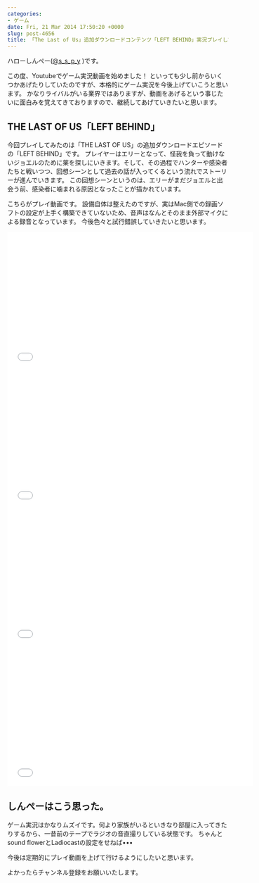 ```yaml
---
categories:
- ゲーム
date: Fri, 21 Mar 2014 17:50:20 +0000
slug: post-4656
title: 「The Last of Us」追加ダウンロードコンテンツ「LEFT BEHIND」実況プレイしてみた。
---
```


ハローしんぺー(<a href="https://twitter.com/s_s_p_y" target="_blank">@s_s_p_y</a> )です。

この度、Youtubeでゲーム実況動画を始めました！
といっても少し前からいくつかあげたりしていたのですが、本格的にゲーム実況を今後上げていこうと思います。
かなりライバルがいる業界ではありますが、動画をあげるという事じたいに面白みを覚えてきておりますので、継続してあげていきたいと思います。

<h2>THE LAST OF US「LEFT BEHIND」</h2>

今回プレイしてみたのは「THE LAST OF US」の追加ダウンロードエピソードの「LEFT BEHIND」です。
プレイヤーはエリーとなって、怪我を負って動けないジョエルのために薬を探しにいきます。そして、その過程でハンターや感染者たちと戦いつつ、回想シーンとして過去の話が入ってくるという流れでストーリーが進んでいきます。
この回想シーンというのは、エリーがまだジョエルと出会う前、感染者に噛まれる原因となったことが描かれています。

こちらがプレイ動画です。
設備自体は整えたのですが、実はMac側での録画ソフトの設定が上手く構築できていないため、音声はなんとそのまま外部マイクによる録音となっています。
今後色々と試行錯誤していきたいと思います。

<iframe width="560" height="315" src="//www.youtube.com/embed/v0qQGHMAAME?rel=0" frameborder="0" allowfullscreen></iframe>

<iframe width="560" height="315" src="//www.youtube.com/embed/josZMZOBxFg?rel=0" frameborder="0" allowfullscreen></iframe>

<iframe width="560" height="315" src="//www.youtube.com/embed/J64OlU_Bh2M?rel=0" frameborder="0" allowfullscreen></iframe>

<iframe width="560" height="315" src="//www.youtube.com/embed/3DU78-XsueI?rel=0" frameborder="0" allowfullscreen></iframe>


<h2>しんぺーはこう思った。</h2>

ゲーム実況はかなりムズイです。何より家族がいるといきなり部屋に入ってきたりするから、一昔前のテープでラジオの音直撮りしている状態です。
ちゃんとsound flowerとLadiocastの設定をせねば•••

今後は定期的にプレイ動画を上げて行けるようにしたいと思います。

よかったらチャンネル登録をお願いいたします。